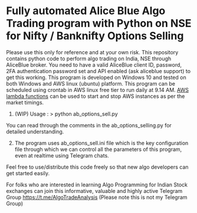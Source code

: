 # Fully automated Alice Blue Algo Trading program with Python on NSE for Nifty / Banknifty Options Selling
Please use this only for reference and at your own risk. This repository contains python code to perform algo trading on India, NSE through AliceBlue broker. 
You need to have a valid AliceBlue client ID, password, 2FA authentication password set and API enabled (ask aliceblue support) to get this working.
This program is developed on Windows 10 and tested on both Windows and AWS linux (ubuntu) platform. This program can be scheduled using crontab in AWS linux free tier to run daily at 9.14 AM. <a href="https://github.com/RajeshSivadasan/AWSScripts">AWS lambda functions</a> can be used to start and stop AWS instances as per the market timings. 

1. (WIP) Usage : > python ab_options_sell.py

You can read through the comments in the ab_options_selling.py for detailed understanding. 

2. The program uses ab_options_sell.ini file which is the key configuration file through which we can control all the parameters of this program, even at realtime using Telegram chats. 

Feel free to use/distribute this code freely so that new algo developers can get started easily.  

For folks who are interested in learning Algo Programming for Indian Stock exchanges can join this informative, valuable and highly active Telegram Group
https://t.me/AlgoTradeAnalysis
(Please note this is not my Telegram Group)
